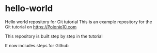 # hello-world
Hello world repository for Git tutorial
This is an example repository for the Git tutorial on https://Polonio10.com

This repository is built step by step in the tutorial

It now includes steps for Github
